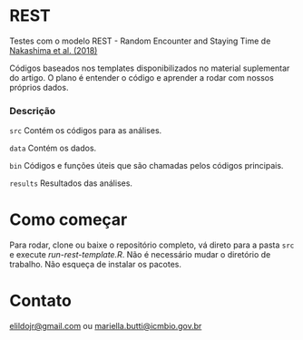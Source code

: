 # REST
Testes com o modelo REST - Random Encounter and Staying Time de [Nakashima et al.  (2018)](https://besjournals.onlinelibrary.wiley.com/doi/full/10.1111/1365-2664.13059)

Códigos baseados nos templates disponibilizados no material suplementar do artigo. O plano é entender o código e aprender a rodar com nossos próprios dados.


### Descrição
```src``` Contém os códigos para as análises.

```data``` Contém os dados. 

```bin``` Códigos e funções úteis que são chamadas pelos códigos principais.

```results``` Resultados das análises.


# Como começar 
Para rodar, clone ou baixe o repositório completo, vá direto para a pasta ```src``` e execute *run-rest-template.R*. Não é necessário mudar o diretório de trabalho. Não esqueça de instalar os pacotes.


# Contato
<elildojr@gmail.com> ou <mariella.butti@icmbio.gov.br>
